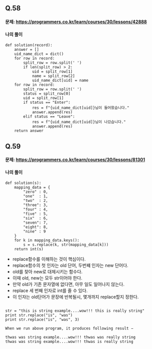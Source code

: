 ## Q.58
#### 문제: https://programmers.co.kr/learn/courses/30/lessons/42888
#### 나의 풀이
``` 
def solution(record):
    answer = []
    uid_name_dict = dict()
    for row in record:
        split_row = row.split(' ')
        if len(split_row) > 2:
            uid = split_row[1]
            name = split_row[2]
            uid_name_dict[uid] = name
    for row in record:
        split_row = row.split(' ')
        status = split_row[0]
        uid = split_row[1]
        if status == "Enter":
            res = f"{uid_name_dict[uid]}님이 들어왔습니다."
            answer.append(res)
        elif status == "Leave":
            res = f"{uid_name_dict[uid]}님이 나갔습니다."
            answer.append(res)
    return answer
```

## Q.59
#### 문제: https://programmers.co.kr/learn/courses/30/lessons/81301
#### 나의 풀이
``` 
def solution(s):
    mapping_data = {
        "zero" : 0,
        "one"  : 1,
        "two"  : 2,
        "three": 3,
        "four" : 4,
        "five" : 5,
        "six"  : 6,
        "seven": 7,
        "eight": 8,
        "nine" : 9
    }
    for k in mapping_data.keys():
        s = s.replace(k, str(mapping_data[k]))
    return int(s)
```
- replace함수를 이해하는 것이 핵심이다.
- replace함수의 첫 인자는 old 단어, 두번쨰 인자는 new 단어다.
- old를 찾아 new로 대체시키는 함수다.
- 이때 old, new는 모두 str이어야 한다.
- 만약 old가 기존 문자열에 없다면, 아무 일도 일어나지 않는다.
- replace 세 번째 인자로 int를 줄 수 있다.
- 이 인자는 old단어가 문장에 반복될시, 몇개까지 replace할지 정한다.
```

str = "this is string example....wow!!! this is really string"
print str.replace("is", "was")
print str.replace("is", "was", 3)

When we run above program, it produces following result −

thwas was string example....wow!!! thwas was really string
thwas was string example....wow!!! thwas is really string
```


